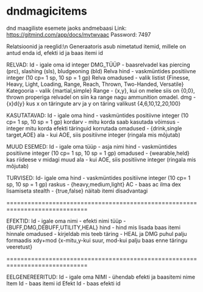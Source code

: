 # dndmagicitems
dnd maagiliste esemete jaoks andmebaasi
Link: https://gitmind.com/app/docs/mytwvaac
Password: 7497


Relatsioonid ja reeglid:\n
Generaatoris asub nimetatud itemid, millele on antud enda id, efekti id ja baas itemi id

RELVAD:
Id - igale oma id integer
DMG_TÜÜP - baasrelvadel kas piercing (prc), slashing (sls), bludgeoning (bld)
Relva hind - vaskmüntides positiivne integer (10 cp= 1 sp, 10 sp = 1 gp)
Relva omadused - valik listist {Finesse, Heavy, Light, Loading, Range, Reach, Thrown, Two-Handed, Versatile}
Kategooria - valik {martial,simple}
Range - {x,y}, kui on melee siis on {0,0}, thrown properiga relvadel on siin ka range nagu ammunition omadel.
dmg - {x}d{y} kus x on täringute arv ja y on täring valikust {4,6,10,12,20,100}

KASUTATAVAD:
Id - igale oma
hind - vaskmüntides positiivne integer (10 cp= 1 sp, 10 sp = 1 gp)
kordarv - mitu korda saab kasutada
võimsus - integer mitu korda efekti täringuid korrutada
omadused - {drink,single target,AOE}
ala - kui AOE, siis positiivne integer (ringala mis mõjutab)

MUUD ESEMED:
Id - igale oma
tüüp - asja nimi
hind - vaskmüntides positiivne integer (10 cp= 1 sp, 10 sp = 1 gp)
omadused - {wearable,held} kas riideese v midagi muud
ala - kui AOE, siis positiivne integer (ringala mis mõjutab)

TURVISED:
Id- igale oma
hind - vaskmüntides positiivne integer (10 cp= 1 sp, 10 sp = 1 gp)
raskus - {heavy,medium,light}
AC - baas ac ilma dex lisamiseta
stealth - {true,false} näitab itemi disadvantagi

=============================================================================

EFEKTID:
Id - igale oma
nimi - efekti nimi
tüüp - {BUFF,DMG,DEBUFF,UTILITY,HEAL}
hind - hind mis lisada baas itemi hinnale
omadused - kirjeldab mis teeb
täring - HEAL ja DMG puhul palju formaadis xdy+mod {x-mitu,y-kui suur, mod-kui palju baas enne täringu veeretust}

=============================================================================

EELGENEREERITUD:
Id - igale oma
NIMI - ühendab efekti ja baasitemi nime
Item Id - baas itemi id
Efekt Id - baas efekti id

